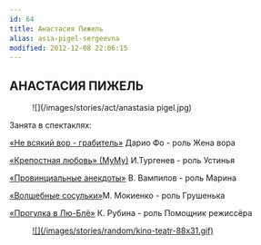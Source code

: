 ```yaml
---
id: 64
title: Анастасия Пижель
alias: asia-pigel-sergeevna
modified: 2012-12-08 22:06:15
---
```


## АНАСТАСИЯ ПИЖЕЛЬ

<figure>
![](/images/stories/act/anastasia pigel.jpg)
</figure>

Занята в спектаклях:

[«Не всякий вор - грабитель»](70-vor.html) Дарио Фо - роль Жена вора

[«Крепостная любовь» (МуМу)](46-mumu.html) И.Тургенев - роль Устинья

[«Провинциальные анекдоты»](71-anekdoti.html) В. Вампилов - роль Марина

[«Волшебные сосульки»](75-volshebnie-sosulki.html)М. Мокиенко - роль Грушенька

[«Прогулка в Лю-Блё»](73-progulka-v-ly-blio.html) К. Рубина - роль Помощник режиссёра

<figure><a href="http://www.kino-teatr.ru/teatr/acter/w/ros/14143/bio/">
![](/images/stories/random/kino-teatr-88x31.gif)
</a></figure>

